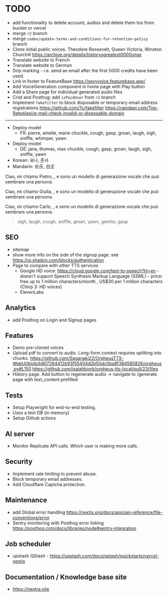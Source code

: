 # TODO

- add functionality to delete account, audios and delete them too from bucket or vercel
- merge `r2` branch
- merge `codex/update-terms-and-conditions-for-retention-policy` branch
- Clone initial public voices. Theodore Roosevelt, Queen Victoria, Winston Churchill <https://archive.org/details/historysgreatest0000unse>
- Translate website to French
- Translate website to German
- Drip marking - i.e. send an email after the first 5000 credits have been used.
- Link in footer to FeatureBase <https://sexyvoice.featurebase.app/>
- Add VoiceGeneration component in home page with Play button
- Add a Share page for individual generated audio files
- Crist and Posthug: add `isPaidUser` from `r2` branch
- Implement `fakefilter` to block disposable or temporary email address registrations <https://github.com/7c/fakefilter> <https://rapidapi.com/Top-Rated/api/e-mail-check-invalid-or-disposable-domain>
---
- Deploy model
  - FR: pierre, amelie, marie
    chuckle, cough, gasp, groan, laugh, sigh, sniffle, whimper, yawn
- Deploy model
  - DE: jana, thomas, max
    chuckle, cough, gasp, groan, laugh, sigh, sniffle, yawn
- Korean: 유나, 준서
- Mandarin: 长乐, 白芷

Ciao, mi chiamo Pietro, <laugh> , e sono un modello di generazione vocale che può sembrare una persona.

Ciao, mi chiamo Giulia, <gemito> , e sono un modello di generazione vocale che può sembrare una persona.

Ciao, mi chiamo Carlo, <gasp> , e sono un modello di generazione vocale che può sembrare una persona.

> sigh, laugh, cough, sniffle, groan, yawn, gemito, gasp

## SEO

- sitemap
- show more info on the side of the signup page. see <https://ui.shadcn.com/blocks/authentication>
- Page to compare with other TTS services
  - Google HD voice: https://cloud.google.com/text-to-speech?hl=en - doesn't support Speech Synthesis Markup Language (SSML) - price: free up to 1 million characters/month , US$30 per 1 million characters (Chirp 3: HD voices)
  - ElevenLabs

## Analytics

- add Posthog on Login and Signup pages

## Features

- Demo pre-cloned voices
- Upload pdf to convert to audio. Long-form context requires splitting into chunks. <https://github.com/Saganaki22/OrpheusTTS-WebUI/blob/b807264412b93f55404d2b50dc0ba8f384585828/orpheus.py#L150>
<https://github.com/isaiahbjork/orpheus-tts-local/pull/23/files>
- History page. Add button to regenerate audio -> navigate to /generate page with text_content prefilled

## Tests

- Setup Playwright for end-to-end testing.
- Uses a test DB (in memory)
- Setup Github actions

## AI server

- Monitor Replicate API calls. Which user is making more calls.

## Security

- Implement rate limiting to prevent abuse.
- Block temporary email addresses.
- Add Cloudflare Captcha protection.

## Maintenance

- add Global error handling <https://nextjs.org/docs/app/api-reference/file-conventions/error>
- Sentry monitoring with Posthog error linking <https://posthog.com/docs/libraries/node#sentry-integration>

##  Job scheduler

- upstash QStash - https://upstash.com/docs/qstash/quickstarts/vercel-nextjs

## Documentation / Knowledge base site

- https://nextra.site
